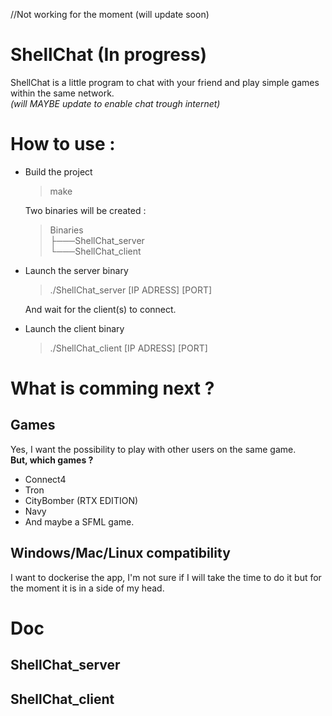 //Not working for the moment (will update soon)
# ShellChat (In progress)
ShellChat is a little program to chat with your friend and play simple games within the same network.</br>
*(will MAYBE update to enable chat trough internet)*

# How to use :
- Build the project
  > make

  Two binaries will be created :
  > Binaries</br>
  > ├───ShellChat_server</br>
  > └───ShellChat_client</br>

- Launch the server binary
  > ./ShellChat_server [IP ADRESS] [PORT]
  
  And wait for the client(s) to connect.
 
- Launch the client binary
  > ./ShellChat_client [IP ADRESS] [PORT]

# What is comming next ?
## Games
Yes, I want the possibility to play with other users on the same game. </br>
__But, which games ?__ </br>
  - Connect4
  - Tron
  - CityBomber (RTX EDITION)
  - Navy
  - And maybe a SFML game.
 
## Windows/Mac/Linux compatibility
I want to dockerise the app, I'm not sure if I will take the time to do it but for the moment it is in a side of my head.

# Doc
## ShellChat_server
## ShellChat_client
